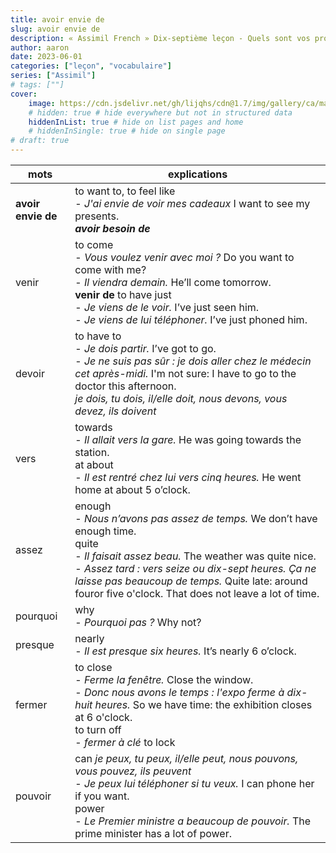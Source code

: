 ```yaml
---
title: avoir envie de
slug: avoir envie de
description: « Assimil French » Dix-septième leçon - Quels sont vos projets ?
author: aaron
date: 2023-06-01
categories: ["leçon", "vocabulaire"]
series: ["Assimil"]
# tags: [""]
cover: 
    image: https://cdn.jsdelivr.net/gh/lijqhs/cdn@1.7/img/gallery/ca/matthieu-joannon-SnTxeUW6jtY-unsplash.jpg
    # hidden: true # hide everywhere but not in structured data
    hiddenInList: true # hide on list pages and home
    # hiddenInSingle: true # hide on single page
# draft: true
---
```



| mots | explications |
| ---- | ---- | 
| **avoir envie de** | to want to, to feel like </br> - *J'ai envie de voir mes cadeaux* I want to see my presents. </br> ***avoir besoin de*** | 
| venir | to come </br> - *Vous voulez venir avec moi ?* Do you want to come with me? </br> - *Il viendra demain.* He’ll come tomorrow. </br> **venir de** to have just </br> - *Je viens de le voir.* I’ve just seen him. </br> - *Je viens de lui téléphoner.* I’ve just phoned him. | 
| devoir | to have to </br> - *Je dois partir.* I’ve got to go. </br> - *Je ne suis pas sûr : je dois aller chez le médecin cet après-midi.* I'm not sure: I have to go to the doctor this afternoon. </br> *je dois, tu dois, il/elle doit, nous devons, vous devez, ils doivent* | 
| vers | towards </br> - *Il allait vers la gare.* He was going towards the station. </br> at about </br> - *Il est rentré chez lui vers cinq heures.* He went home at about 5 o’clock. | 
| assez | enough </br> - *Nous n’avons pas assez de temps.* We don’t have enough time. </br> quite </br> - *Il faisait assez beau.* The weather was quite nice. </br> - *Assez tard : vers seize ou dix-sept heures. Ça ne laisse pas beaucoup de temps.* Quite late: around fouror five o'clock. That does not leave a lot of time. | 
| pourquoi | why </br> - *Pourquoi pas ?* Why not? | 
| presque | nearly </br> - *Il est presque six heures.* It’s nearly 6 o’clock. | 
| fermer | to close </br> - *Ferme la fenêtre.* Close the window. </br> - *Donc nous avons le temps : l'expo ferme à dix-huit heures.* So we have time: the exhibition closes at 6 o'clock. </br> to turn off </br> - *fermer à clé* to lock | 
| pouvoir | can *je peux, tu peux, il/elle peut, nous pouvons, vous pouvez, ils peuvent* </br> - *Je peux lui téléphoner si tu veux.* I can phone her if you want. </br> power </br> - *Le Premier ministre a beaucoup de pouvoir.* The prime minister has a lot of power. | 
